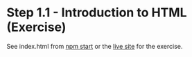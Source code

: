 # Step 1.1 - Introduction to HTML (Exercise)

See index.html from [npm start](http://localhost:8080/step1-01/exercise/) or the [live site](https://microsoft.github.io/frontend-bootcamp/step1-01/exercise/) for the exercise.